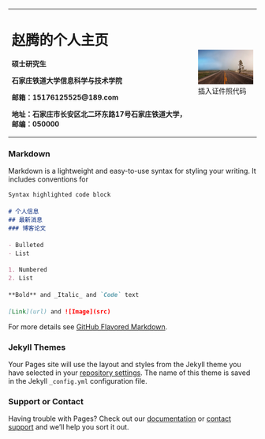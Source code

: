 
<table border="0">
  <tr>
    <td width="75%">
      <h1>赵腾的个人主页</h1>
      <p><b>硕士研究生</b></p>
      <p><b>石家庄铁道大学信息科学与技术学院</b></p>
      <p><b>邮箱：15176125525@189.com</b></p>
      <p><b>地址：石家庄市长安区北二环东路17号石家庄铁道大学，邮编：050000</b></p>
    </td>
    <td width="25%">
      <img src="./photo/gonglu.jpg" width="100%">       插入证件照代码
    </td>
  </tr>
</table>


### Markdown

Markdown is a lightweight and easy-to-use syntax for styling your writing. It includes conventions for

```markdown
Syntax highlighted code block

# 个人信息
## 最新消息
### 博客论文

- Bulleted
- List

1. Numbered
2. List

**Bold** and _Italic_ and `Code` text

[Link](url) and ![Image](src)
```

For more details see [GitHub Flavored Markdown](https://guides.github.com/features/mastering-markdown/).

### Jekyll Themes

Your Pages site will use the layout and styles from the Jekyll theme you have selected in your [repository settings](https://github.com/ZhaoTengshuoss/ZhaoTengshuoss.github.io/settings). The name of this theme is saved in the Jekyll `_config.yml` configuration file.

### Support or Contact

Having trouble with Pages? Check out our [documentation](https://help.github.com/categories/github-pages-basics/) or [contact support](https://github.com/contact) and we’ll help you sort it out.
